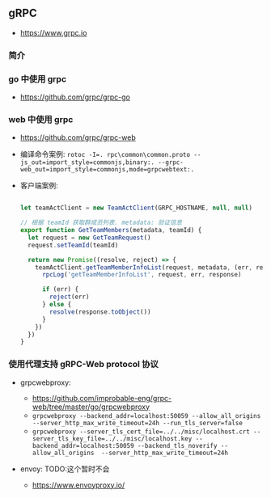 ## gRPC
* https://www.grpc.io

### 简介


### go 中使用 grpc
* https://github.com/grpc/grpc-go


### web 中使用 grpc
* https://github.com/grpc/grpc-web

* 编译命令案例: `rotoc -I=. rpc\common\common.proto --js_out=import_style=commonjs,binary:. --grpc-web_out=import_style=commonjs,mode=grpcwebtext:.`

* 客户端案例:
  ```js

  let teamActClient = new TeamActClient(GRPC_HOSTNAME, null, null)

  // 根据 teamId 获取群成员列表. metadata: 验证信息
  export function GetTeamMembers(metadata, teamId) {
    let request = new GetTeamRequest()
    request.setTeamId(teamId)

    return new Promise((resolve, reject) => {
      teamActClient.getTeamMemberInfoList(request, metadata, (err, response) => {
        rpcLog('getTeamMemberInfoList', request, err, response)

        if (err) {
          reject(err)
        } else {
          resolve(response.toObject())
        }
      })
    })
  }
  ```


### 使用代理支持 gRPC-Web protocol 协议
* grpcwebproxy:
  * https://github.com/improbable-eng/grpc-web/tree/master/go/grpcwebproxy
  * `grpcwebproxy --backend_addr=localhost:50059 --allow_all_origins --server_http_max_write_timeout=24h --run_tls_server=false`
  * `grpcwebproxy --server_tls_cert_file=../../misc/localhost.crt --server_tls_key_file=../../misc/localhost.key --backend_addr=localhost:50059 --backend_tls_noverify --allow_all_origins  --server_http_max_write_timeout=24h`

* envoy: TODO:这个暂时不会
  * https://www.envoyproxy.io/

